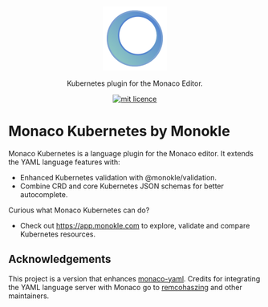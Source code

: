 <p align="center">
  <img src="docs/images/large-icon-256.png" alt="Monokle Logo" width="128" height="128"/>
</p>

<p align="center">
Kubernetes plugin for the Monaco Editor.
</p>

<p align="center">
  <a href="https://github.com/kubeshop/monokle-core/tree/main/packages/validation">
    <img title="mit licence" src="https://img.shields.io/badge/License-MIT-yellow.svg"/>
  </a>
</p>

# Monaco Kubernetes by Monokle

Monaco Kubernetes is a language plugin for the Monaco editor.
It extends the YAML language features with:

- Enhanced Kubernetes validation with @monokle/validation.
- Combine CRD and core Kubernetes JSON schemas for better autocomplete.

Curious what Monaco Kubernetes can do?

- Check out https://app.monokle.com to explore, validate and compare Kubernetes resources.

## Acknowledgements

This project is a version that enhances [monaco-yaml](https://github.com/remcohaszing/monaco-yaml). Credits for integrating the YAML language server with Monaco go to [remcohaszing](https://github.com/remcohaszing) and other maintainers.
